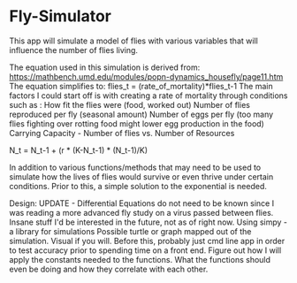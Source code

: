 # Fly-Simulator
This app will simulate a model of flies with various variables that will influence the number of flies living. 

The equation used in this simulation is derived from: https://mathbench.umd.edu/modules/popn-dynamics_housefly/page11.htm
The equation simplifies to: flies_t = (rate_of_mortality)*flies_t-1
The main factors I could start off is with creating a rate of mortality through conditions such as :
    How fit the flies were (food, worked out)
    Number of flies reproduced per fly (seasonal amount)
    Number of eggs per fly (too many flies fighting over rotting food might lower egg production in the food)
    Carrying Capacity - Number of flies vs. Number of Resources

N_t = N_t-1 + (r * (K-N_t-1) * (N_t-1)/K)
        
In addition to various functions/methods that may need to be used to simulate how the lives of flies would survive or even thrive under certain conditions. Prior to this, a simple solution to the exponential is needed.

Design:
UPDATE - Differential Equations do not need to be known since I was reading a more advanced fly study on a virus passed between flies. Insane stuff I'd be interested in the future, not as of right now.
    Using simpy - a library for simulations
    Possible turtle or graph mapped out of the simulation. Visual if you will.
        Before this, probably just cmd line app in order to test accuracy prior to spending time on a front end. 
    Figure out how I will apply the constants needed to the functions. What the functions should even be doing and how they correlate with each other. 
